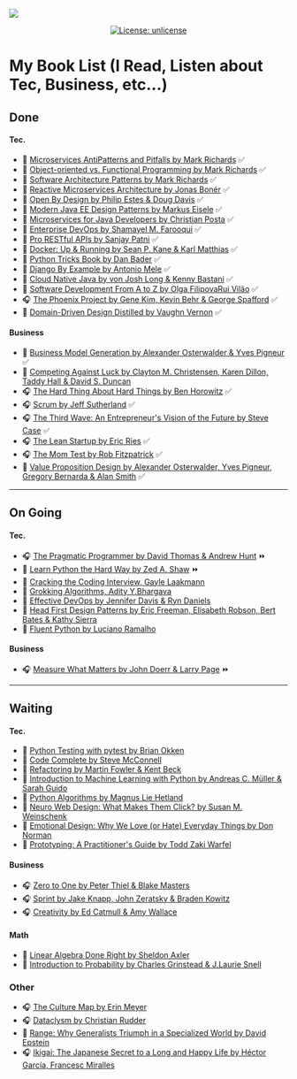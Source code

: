 <a><img class="center" src="https://i.imgur.com/6uX2fbr.jpg"></a>

<p align="center">
<a href="https://github.com/ahmedelfateh/book-list/blob/master/LICENSE">
<img alt="License: unlicense" src="https://img.shields.io/badge/License-Unlicense-brightgreen">
</a>
</p>

# My Book List (I Read, Listen about Tec, Business, etc...) 

## Done

#### Tec.

- 📖 [Microservices AntiPatterns and Pitfalls by Mark Richards](https://drive.google.com/open?id=1D6-Mmhr1thAyFAUcqwT_lJNIXdnalatV) ✅
- 📖 [Object-oriented vs. Functional Programming by Mark Richards](https://drive.google.com/open?id=1csWljUW0Nf06hd9KLZ_iO-qdiQl2bcqt) ✅
- 📖 [Software Architecture Patterns by Mark Richards](https://drive.google.com/open?id=1SzJqpTO8UJsadrQJC05kW4nkwlg5NxB0) ✅
- 📖 [Reactive Microservices Architecture by Jonas Bonér](https://drive.google.com/open?id=1vF6sAD4p3DjHBcLfrxeUPT64OsCj5I2-) ✅
- 📖 [Open By Design by Philip Estes & Doug Davis](https://drive.google.com/open?id=1yr-APKD3K3Z-610OTmxX_L-rJvzURhYm) ✅
- 📖 [Modern Java EE Design Patterns by Markus Eisele](https://drive.google.com/open?id=1-B2CagORCcm-5tuJgUSCx6EtiWYbf928) ✅
- 📖 [Microservices for Java Developers by Christian Posta](https://drive.google.com/open?id=1e8OkvyCV75js2PdpTYqK4tc2TTffV_Nh) ✅
- 📖 [Enterprise DevOps by Shamayel M. Farooqui](https://www.amazon.com/Enterprise-DevOps-Framework-Transforming-Operations/dp/1484236114) ✅
- 📖 [Pro RESTful APIs by Sanjay Patni](amazon.com/Pro-RESTful-APIs-Design-Integrate-ebook-dp-B06XSB7MJ8/dp/B06XSB7MJ8) ✅
- 📖 [Docker: Up & Running by Sean P. Kane & Karl Matthias](amazon.com/Docker-Shipping-Reliable-Containers-Production-ebook/dp/B07H5VMXDC) ✅
- 📖 [Python Tricks Book by Dan Bader](https://www.amazon.com/Python-Tricks-Buffet-Awesome-Features-ebook/dp/B0785Q7GSY) ✅
- 📖 [Django By Example by Antonio Mele](https://www.amazon.com/Django-Example-Antonio-Mele-ebook/dp/B00YSIL51S) ✅
- 📖 [Cloud Native Java by von Josh Long & Kenny Bastani](https://www.amazon.com/Cloud-Native-Java-Designing-Resilient/dp/1449374646) ✅
- 📖 [Software Development From A to Z by Olga FilipovaRui Vilão](https://link.springer.com/book/10.1007/978-1-4842-3945-2?sfns=mo) ✅
- 🎧 [The Phoenix Project by Gene Kim, Kevin Behr & George Spafford](https://www.audible.com/pd/The-Phoenix-Project-Audiobook/B00VAZZY32) ✅
- 📖 [Domain-Driven Design Distilled by Vaughn Vernon](https://www.amazon.com/Domain-Driven-Design-Distilled-Vaughn-Vernon/dp/0134434420) ✅


#### Business

- 📖 [Business Model Generation by Alexander Osterwalder & Yves Pigneur](https://www.amazon.com/Business-Model-Generation-Visionaries-Challengers-ebook/dp/B06X426D4F) ✅
- 📖 [Competing Against Luck by Clayton M. Christensen, Karen Dillon, Taddy Hall & David S. Duncan](https://www.amazon.com/Competing-Against-Luck-Innovation-Customer-ebook/dp/B01BBPZIHM)
- 🎧 [The Hard Thing About Hard Things by Ben Horowitz](https://www.audible.com/pd/The-Hard-Thing-About-Hard-Things-Audiobook/B00I0AJC2Y) ✅
- 🎧 [Scrum by Jeff Sutherland](https://www.audible.com.au/pd/Scrum-Audiobook/B01ATROX42) ✅
- 🎧 [The Third Wave: An Entrepreneur's Vision of the Future by Steve Case](https://www.audible.com/pd/The-Third-Wave-Audiobook/B01CIRT3V4) ✅
- 🎧 [The Lean Startup by Eric Ries](https://www.audible.com/pd/The-Lean-Startup-Audiobook/B005LXV0HI) ✅
- 🎧 [The Mom Test by Rob Fitzpatrick](https://www.audible.com/pd/The-Mom-Test-Audiobook/B07RHWCHD8) ✅
- 📖 [Value Proposition Design by Alexander Osterwalder, Yves Pigneur, Gregory Bernarda & Alan Smith](http://amazon.com/Value-Proposition-Design-Customers-Strategyzer-ebook/dp/B06X429CJH/) ✅

-----

## On Going

#### Tec.

- 🎧 [The Pragmatic Programmer by David Thomas & Andrew Hunt](https://www.audible.com.au/pd/The-Pragmatic-Programmer-20th-Anniversary-Edition-2nd-Edition-Audiobook/B0833DTM83) ⏩
- 📖 [Learn Python the Hard Way by Zed A. Shaw](amazon.com/Learn-Python-Hard-Way-Introduction-ebook-dp-B00FGUS948/dp/B00FGUS948) ⏩
- 📖 [Cracking the Coding Interview, Gayle Laakmann](https://www.amazon.com/Cracking-Coding-Interview-Programming-Questions/dp/0984782850)
- 📖 [Grokking Algorithms, Adity Y.Bhargava](https://www.amazon.com/Grokking-Algorithms-illustrated-programmers-curious/dp/1617292230)
- 📖 [Effective DevOps by Jennifer Davis & Ryn Daniels](https://www.amazon.com/Effective-DevOps-Building-Collaboration-Affinity/dp/1491926309)
- 📖 [Head First Design Patterns by Eric Freeman, Elisabeth Robson, Bert Bates & Kathy Sierra](http://amazon.com/Head-First-Design-Patterns-Brain-Friendly-ebook/dp/B00AA36RZY)
- 📖 [Fluent Python by Luciano Ramalho](https://www.amazon.com/Fluent-Python-Concise-Effective-Programming-ebook/dp/B0131L3PW4)

#### Business

- 🎧 [Measure What Matters by John Doerr & Larry Page](https://www.audible.com/pd/Measure-What-Matters-Audiobook/B07BMHFBCM) ⏩

-----

## Waiting

#### Tec.

- 📖 [Python Testing with pytest by Brian Okken](https://www.amazon.com/Python-Testing-pytest-Effective-Scalable/dp/1680502409)
- 📖 [Code Complete by Steve McConnell](https://www.amazon.com/Code-Complete-Practical-Handbook-Construction/dp/0735619670)
- 📖 [Refactoring by Martin Fowler & Kent Beck](https://www.amazon.com/Refactoring-Improving-Design-Existing-Code/dp/0201485672)
- 📖 [Introduction to Machine Learning with Python by Andreas C. Müller & Sarah Guido](https://www.amazon.com/Introduction-Machine-Learning-Python-Scientists/dp/1449369413)
- 📖 [Python Algorithms by Magnus Lie Hetland](https://link.springer.com/book/10.1007%2F978-1-4302-3238-4)
- 📖 [Neuro Web Design: What Makes Them Click? by Susan M. Weinschenk](https://www.amazon.com/Neuro-Web-Design-Voices-ebook/dp/B00295H05W)
- 📖 [Emotional Design: Why We Love (or Hate) Everyday Things by Don Norman](https://www.amazon.com/Emotional-Design-Love-Everyday-Things/dp/0465051367)
- 📖 [Prototyping: A Practitioner's Guide by Todd Zaki Warfel](https://www.amazon.com/Prototyping-Practitioners-Todd-Zaki-Warfel-ebook/dp/B004VFUOMY)


#### Business

- 🎧 [Zero to One by Peter Thiel & Blake Masters](https://www.audible.in/pd/Zero-to-One-Audiobook/B079ZXSR8H)
- 🎧 [Sprint by Jake Knapp, John Zeratsky & Braden Kowitz](https://www.audible.com/pd/Sprint-Audiobook/B019R2DSDM)
- 🎧 [Creativity by Ed Catmull & Amy Wallace](https://www.audible.com/pd/Creativity-Inc-Audiobook/B00IPK3BWQ)

#### Math

- 📖 [Linear Algebra Done Right by Sheldon Axler](http://amazon.com/Linear-Algebra-Right-Undergraduate-Mathematics-ebook/dp/B00PULZWPC/)
- 📖 [Introduction to Probability by Charles Grinstead & J.Laurie Snell](https://www.amazon.com/Introduction-Probability-Charles-M-Grinstead/dp/0821807498)

### Other

- 🎧 [The Culture Map by Erin Meyer](https://www.audible.com/pd/The-Culture-Map-Audiobook/1549184032)
- 🎧 [Dataclysm by Christian Rudder](https://www.audible.ca/pd/Dataclysm-Audiobook/B072BGZNN9)
- 📖 [Range: Why Generalists Triumph in a Specialized World by David Epstein](https://www.amazon.co.uk/Range-Generalists-Triumph-Specialized-World/dp/0735214484)
- 🎧 [Ikigai: The Japanese Secret to a Long and Happy Life by Héctor García, Francesc Miralles](https://www.audible.com/pd/Ikigai-Audiobook/B074WFYZYH)
